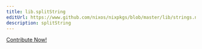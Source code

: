 ```yaml
---
title: lib.splitString
editUrl: https://www.github.com/nixos/nixpkgs/blob/master/lib/strings.nix#L872C17
description: splitString
---
```


<a href="https://www.github.com/nixos/nixpkgs/blob/master/lib/strings.nix#L872C17">Contribute Now!</a>
